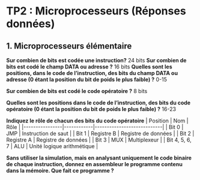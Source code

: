 # TP2 : Microprocesseurs (Réponses données)
## 1. Microprocesseurs élémentaire
**Sur combien de bits est codée une instruction?**
24 bits
**Sur combien de bits est codé le champ DATA ou adresse ?**
16 bits
**Quelles sont les positions, dans le code de l’instruction, des bits du champ DATA ou adresse (0 étant la position du bit de poids le plus faible) ?**
0-15

**Sur combien de bits est codé le code opératoire ?**
8 bits

**Quelles sont les positions dans le code de l’instruction, des bits du code opératoire (0 étant la position du bit de poids le plus faible) ?**
16-23

**Indiquez le rôle de chacun des bits du code opératoire**
| Position       | Nom        | Rôle                       |
|----------------|------------|----------------------------|
| Bit 0          | JMP        | Instruction de saut        |
| Bit 1          | Registre B | Registre de données        |
| Bit 2          | Registre A | Registre de données        |
| Bit 3          | MUX        | Multiplexeur               |
| Bit 4, 5, 6, 7 | ALU        | Unité logique arithmétique |

**__Sans utiliser la simulation, mais en analysant uniquement le code binaire de chaque instruction,__ donnez en assembleur le programme contenu dans la mémoire. Que fait ce programme ?**
